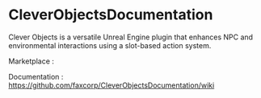 # CleverObjectsDocumentation
Clever Objects is a versatile Unreal Engine plugin that enhances NPC and environmental interactions using a slot-based action system.

Marketplace : 

Documentation : https://github.com/faxcorp/CleverObjectsDocumentation/wiki

